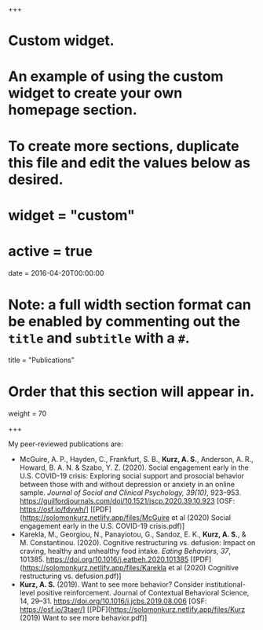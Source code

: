 +++
# Custom widget.
# An example of using the custom widget to create your own homepage section.
# To create more sections, duplicate this file and edit the values below as desired.

# widget = "custom"
# active = true
date = 2016-04-20T00:00:00

# Note: a full width section format can be enabled by commenting out the `title` and `subtitle` with a `#`.
title = "Publications"

# Order that this section will appear in.
weight = 70

+++

My peer-reviewed publications are:

* McGuire, A. P., Hayden, C., Frankfurt, S. B., **Kurz, A. S.**, Anderson, A. R., Howard, B. A. N. & Szabo, Y. Z. (2020). Social engagement early in the U.S. COVID-19 crisis: Exploring social support and prosocial behavior between those with and without depression or anxiety in an online sample. *Journal of Social and Clinical Psychology, 39(10)*, 923–953. https://guilfordjournals.com/doi/10.1521/jscp.2020.39.10.923 [OSF: https://osf.io/fdywh/] [[PDF](https://solomonkurz.netlify.app/files/McGuire et al (2020) Social engagement early in the U.S. COVID-19 crisis.pdf)]
* Karekla, M., Georgiou, N., Panayiotou, G., Sandoz, E. K., **Kurz, A. S.**, & M. Constantinou. (2020). Cognitive restructuring vs. defusion: Impact on craving, healthy and unhealthy food intake. *Eating Behaviors, 37*, 101385. https://doi.org/10.1016/j.eatbeh.2020.101385 [[PDF](https://solomonkurz.netlify.app/files/Karekla et al (2020) Cognitive restructuring vs. defusion.pdf)]
* **Kurz, A. S.** (2019). Want to see more behavior? Consider institutional-level positive reinforcement. Journal of Contextual Behavioral Science, 14, 29–31. https://doi.org/10.1016/j.jcbs.2019.08.006 [OSF: https://osf.io/3taer/] [[PDF](https://solomonkurz.netlify.app/files/Kurz (2019) Want to see more behavior.pdf)]




